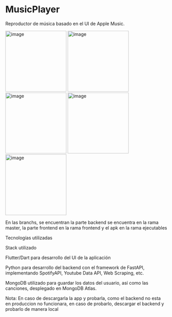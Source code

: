 # MusicPlayer

Reproductor de música basado en el UI de Apple Music.

<div>
  
  <img width="190" alt="image" src="https://github.com/DavidAriias/MusicPlayer/assets/112224260/db536889-8034-4198-9edd-80de2cd91d54">
  <img width="190" alt="image" src="https://github.com/DavidAriias/MusicPlayer/assets/112224260/dd268df8-25e5-48a6-be54-e919998e2927">
  <img width="190" alt="image" src="https://github.com/DavidAriias/MusicPlayer/assets/112224260/4644fb17-4585-401a-8a3b-7cf165817444">
  <img width="190" alt="image" src="https://github.com/DavidAriias/MusicPlayer/assets/112224260/6bb253df-e25d-4158-8ed1-072661f04a97">
  <img width="190" alt="image" src="https://github.com/DavidAriias/MusicPlayer/assets/112224260/d851ce0f-08de-481f-9b23-41e210370d55">


  
</div>

En las branchs, se encuentran la parte backend se encuentra en la rama master, la parte frontend en la rama frontend y el apk en la rama ejecutables

Tecnologías utilizadas

Stack utilizado

Flutter/Dart para desarrollo del UI de la aplicación

Python para desarrollo del backend con el framework de FastAPI, implementando SpotifyAPI, Youtube Data API, Web Scraping, etc.

MongoDB utilizado para guardar los datos del usuario, así como las canciones, desplegado en MongoDB Atlas.

Nota:
En caso de descargarla la app y probarla, como el backend no esta en produccion no funcionara, en caso de probarlo, descargar el backend y probarlo de manera local

